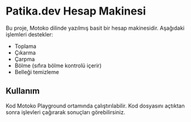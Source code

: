 # Patika.dev Hesap Makinesi

Bu proje, Motoko dilinde yazılmış basit bir hesap makinesidir. Aşağıdaki işlemleri destekler:
- Toplama
- Çıkarma
- Çarpma
- Bölme (sıfıra bölme kontrolü içerir)
- Belleği temizleme

## Kullanım

Kod Motoko Playground ortamında çalıştırılabilir. Kod dosyasını açtıktan sonra işlevleri çağırarak sonuçları görebilirsiniz.
